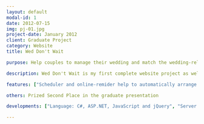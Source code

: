 ```yaml
---
layout: default
modal-id: 1
date: 2012-07-15
img: pj-01.jpg
project-date: January 2012
client: Graduate Project
category: Website
title: Wed Don't Wait

purpose: Help couples to manage their wedding and match the wedding-related vendors to the couples. After the wedding date is decided, users can choose the wedding type (traditional or western type) of their wedding. The system will then list the steps of preparation and automatically schedule the date of each step.

description: Wed Don't Wait is my first complete website project as well as my graduate project. I am in a team with 5 members and be resposible for the schedule feature in this project.

features: ["Scheduler and online-remider help to automatically arrange the preparation", "Couples can book the wedding venue halls and find wedding dress providers", "Forum for couples to ask for advice"]

others: Prized Second Place in the graduate presentation

developments: ["Language: C#, ASP.NET, JavaScript and jQuery", "Server: IIS"]

---
```

